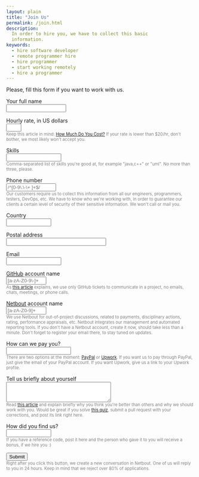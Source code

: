 ```yaml
---
layout: plain
title: "Join Us"
permalink: /join.html
description:
  In order to hire you, we have to collect this basic
  information.
keywords:
  - hire software developer
  - remote programmer hire
  - hire programmer
  - start working remotely
  - hire a programmer
---
```


Please, fill this form if you want to work with us.

<style type="text/css">
  .help {
    font-size: 0.8em;
    color: gray;
  }
</style>
<form name="hire" name="form" ng-submit="submit()">
  <p>
    <label>Your full name</label><br/>
    <input name="name" style="width:12em" tabindex="1"
      maxlength="100" ng-model="name" required/>
  </p>
  <p>
    <label>Hourly rate, in US dollars</label><br/>
    <input name="name" type="number" tabindex="2"
      style="width:3em" maxlength="10" ng-model="rate" required/><br/>
    <span class="help">Keep this article in mind:
    <a href="http://www.yegor256.com/2014/10/29/how-much-do-you-cost.html">How Much Do You Cost?</a>
    If your rate is lower than $20/hr, don't bother, we most
    likely won't accept you.</span>
  </p>
  <p>
    <label>Skills</label><br/>
    <input name="skills" tabindex="3"
      style="width:11em" maxlength="150" ng-model="skills" required/><br/>
    <span class="help">Comma-separated list of skills you're good at, for example
    "java,c++" or "uml". No more than three, please.</span>
  </p>
  <p>
    <label>Phone number</label><br/>
    <input name="phone" style="width:10em" tabindex="4"
      pattern="/^[0-9\.\-\+ ]+$/" placeholder="/^[0-9\.\-\+ ]+$/"
      maxlength="20" ng-model="phone" required/><br/>
    <span class="help">Our customers require us to collect this information
    from all our engineers, programmers, testers, DevOps, etc. We have
    to know who we're working with, in order to guarantee our clients
    a certain level of security of their sensitive information. We won't
    call or mail you.</span>
  </p>
  <p>
    <label>Country</label><br/>
    <input name="country" style="width:9em" tabindex="5"
      pattern="/^[a-zA-Z ]+$/"
      maxlength="50" ng-model="country" required/>
  </p>
  <p>
    <label>Postal address</label><br/>
    <input name="address" style="width:20em" tabindex="6"
      maxlength="150" ng-model="address" required/>
  </p>
  <p>
    <label>Email</label><br/>
    <input name="email" type="email" tabindex="7"
      style="width:11em" maxlength="100" ng-model="email" required/>
  </p>
  <p>
    <label><a href="https://github.com">GitHub</a> account name</label><br/>
    <input name="github" type="text" tabindex="8"
      placeholder="[a-zA-Z0-9\-]+" pattern="/^[a-zA-Z0-9\-]+$/"
      style="width:8em" maxlength="50" ng-model="github" required/><br/>
    <span class="help">As <a href="http://www.yegor256.com/2014/10/07/stop-chatting-start-coding.html">this article</a> explains,
    we use only GitHub tickets to communicate in a project, no
    emails, chats, meetings, or phone calls.</span>
  </p>
  <p>
    <label><a href="http://www.netbout.com">Netbout</a> account name</label><br/>
    <input name="netbout" style="width:8em" tabindex="9"
      placeholder="[a-zA-Z0-9]+" pattern="/^[a-zA-Z0-9]+$/"
      maxlength="50" ng-model="netbout" required/><br/>
    <span class="help">We use Netbout for out-of-project discussions,
    related to payments, disciplinary actions, rating, performance
    appraisals, etc. Netbout integrates our management and automated
    reporting tools. If you don't have a Netbout account, create it now,
    should take less than a minute. Don't forget to register your email
    there, to stay tuned on updates.</span>
  </p>
  <p>
    <label>How can we pay you?</label><br/>
    <input name="wallet" style="width:13em" tabindex="10"
      maxlength="100" ng-model="wallet" required/><br/>
    <span class="help">There are two options at the moment:
    <a href="http://www.paypal.com">PayPal</a> or <a href="http://www.upwork.com">Upwork</a>.
    If you want us to pay through PayPal, just give the email of
    your PayPal account. If you want Upwork, give us a link to your Upwork profile.</span>
  </p>
  <p>
    <label>Tell us briefly about yourself</label><br/>
    <textarea name="info" style="width:21em;height:4em" tabindex="11"
      ng-model="info" required></textarea><br/>
    <span class="help">Read <a href="http://www.yegor256.com/2014/10/29/how-much-do-you-cost.html">this article</a>
    and explain briefly why you think you're better than
    others and why we should work with you.
    Would be great if you solve
    <a href="https://github.com/teamed/quiz">this quiz</a>,
    submit a pull request with your corrections, and post its link
    right here.</span>
  </p>
  <p>
    <label>How did you find us?</label><br/>
    <input name="ref" style="width:9em" tabindex="12"
      maxlength="200" ng-model="ref" required/><br/>
    <span class="help">If you have a reference code, post it
      here and the person who gave it to you will receive a bonus,
      if we hire you :)</span>
  </p>
  <p>
    <button id='submit' tabindex="13">Submit</button><br/>
    <span class="help">Right after you click this button, we create a new
    conversation in Netbout. One of us will reply to you
    in 24 hours. Keep in mind that we reject over 80% of
    applications.</span>
  </p>
</form>

<script>
angular.module('teamed', []).controller(
  'Main',
  [
    '$scope',
    function($scope) {
      $scope.submit = function() {
        var text =
          'I would like to join you\n\n'
          + 'name=' + $scope.name
          + '; bout=here'
          + '; rate=$' + $scope.rate + '/hr'
          + '; roles=DEV,IMP'
          + '; skills=' + $scope.skills
          + '; phone=' + $scope.phone
          + '; country=' + $scope.country
          + '; address=' + $scope.address
          + '; email=' + $scope.email
          + '; github=' + $scope.github
          + '; netbout=' + $scope.netbout
          + '; wallet=' + $scope.wallet
          + '; ref=' + $scope.ref
          + '\n\n' + $scope.info;
        var url = 'http://www.netbout.com/start?post='
          + encodeURIComponent(text)
          + '&invite=yegor256&invite=alice&rename='
          + encodeURIComponent($scope.github)
          + '&post=@alice+interview+' + $scope.netbout;
        window.location = url;
      }
    }
  ]
);
</script>
